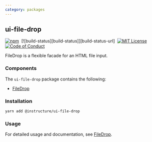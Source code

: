 ```yaml
---
category: packages
---
```


## ui-file-drop

[![npm][npm]][npm-url]&nbsp;
[![build-status][build-status]][build-status-url]&nbsp;
[![MIT License][license-badge]][license]&nbsp;
[![Code of Conduct][coc-badge]][coc]

FileDrop is a flexible facade for an HTML file input.

### Components

The `ui-file-drop` package contains the following:

- [FileDrop](#FileDrop)

### Installation

```sh
yarn add @instructure/ui-file-drop
```

### Usage

For detailed usage and documentation, see [FileDrop](#FileDrop).

[npm]: https://img.shields.io/npm/v/@instructure/ui-file-drop.svg
[npm-url]: https://npmjs.com/package/@instructure/ui-file-drop
[license-badge]: https://img.shields.io/npm/l/instructure-ui.svg?style=flat-square
[license]: https://github.com/instructure/instructure-ui/blob/master/LICENSE
[coc-badge]: https://img.shields.io/badge/code%20of-conduct-ff69b4.svg?style=flat-square
[coc]: https://github.com/instructure/instructure-ui/blob/master/CODE_OF_CONDUCT.md
